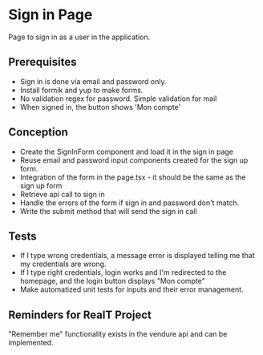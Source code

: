 # Sign in Page

Page to sign in as a user in the application.

## Prerequisites

- Sign in is done via email and password only.
- Install formik and yup to make forms.
- No validation regex for password. Simple validation for mail
- When signed in, the button shows 'Mon compte'

## Conception

- Create the SignInForm component and load it in the sign in page
- Reuse email and password input components created for the sign up form.
- Integration of the form in the page.tsx - it should be the same as the sign up form
- Retrieve api call to sign in
- Handle the errors of the form if sign in and password don't match.
- Write the submit method that will send the sign in call

## Tests

- If I type wrong credentials, a message error is displayed telling me that my credentials are wrong.
- If I type right credentials, login works and I'm redirected to the homepage, and the login button displays "Mon compte"
- Make automatized unit tests for inputs and their error management.

## Reminders for RealT Project

"Remember me"  functionality exists in the vendure api and can be implemented.
